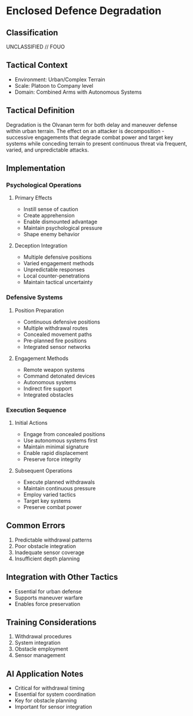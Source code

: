 # Enclosed Defence Degradation

## Classification

UNCLASSIFIED // FOUO

## Tactical Context

- Environment: Urban/Complex Terrain
- Scale: Platoon to Company level
- Domain: Combined Arms with Autonomous Systems

## Tactical Definition

Degradation is the Olvanan term for both delay and maneuver defense within urban
terrain. The effect on an attacker is decomposition - successive engagements
that degrade combat power and target key systems while conceding terrain to
present continuous threat via frequent, varied, and unpredictable attacks.

## Implementation

### Psychological Operations

1. Primary Effects

   - Instill sense of caution
   - Create apprehension
   - Enable dismounted advantage
   - Maintain psychological pressure
   - Shape enemy behavior

2. Deception Integration
   - Multiple defensive positions
   - Varied engagement methods
   - Unpredictable responses
   - Local counter-penetrations
   - Maintain tactical uncertainty

### Defensive Systems

1. Position Preparation

   - Continuous defensive positions
   - Multiple withdrawal routes
   - Concealed movement paths
   - Pre-planned fire positions
   - Integrated sensor networks

2. Engagement Methods
   - Remote weapon systems
   - Command detonated devices
   - Autonomous systems
   - Indirect fire support
   - Integrated obstacles

### Execution Sequence

1. Initial Actions

   - Engage from concealed positions
   - Use autonomous systems first
   - Maintain minimal signature
   - Enable rapid displacement
   - Preserve force integrity

2. Subsequent Operations
   - Execute planned withdrawals
   - Maintain continuous pressure
   - Employ varied tactics
   - Target key systems
   - Preserve combat power

## Common Errors

1. Predictable withdrawal patterns
2. Poor obstacle integration
3. Inadequate sensor coverage
4. Insufficient depth planning

## Integration with Other Tactics

- Essential for urban defense
- Supports maneuver warfare
- Enables force preservation

## Training Considerations

1. Withdrawal procedures
2. System integration
3. Obstacle employment
4. Sensor management

## AI Application Notes

- Critical for withdrawal timing
- Essential for system coordination
- Key for obstacle planning
- Important for sensor integration
